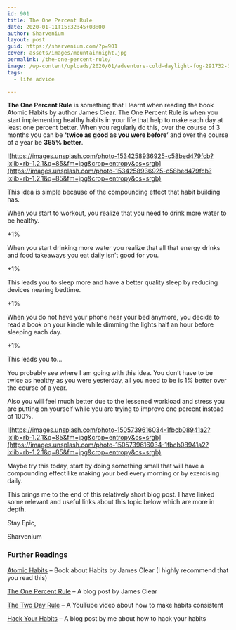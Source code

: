 ```yaml
---
id: 901
title: The One Percent Rule
date: 2020-01-11T15:32:45+08:00
author: Sharvenium
layout: post
guid: https://sharvenium.com/?p=901
cover: assets/images/mountainnight.jpg
permalink: /the-one-percent-rule/
image: /wp-content/uploads/2020/01/adventure-cold-daylight-fog-291732-300x201.jpg
tags:
  - life advice

---
```

**The One Percent Rule** is something that I learnt when reading the book Atomic Habits by author James Clear. The One Percent Rule is when you start implementing healthy habits in your life that help to make each day at least one percent better. When you regularly do this, over the course of 3 months you can be **&#8216;twice as good as you were before&#8217;** and over the course of a year be **365% better**.

![https://images.unsplash.com/photo-1534258936925-c58bed479fcb?ixlib=rb-1.2.1&q=85&fm=jpg&crop=entropy&cs=srgb](https://images.unsplash.com/photo-1534258936925-c58bed479fcb?ixlib=rb-1.2.1&q=85&fm=jpg&crop=entropy&cs=srgb) 

This idea is simple because of the compounding effect that habit building has.

When you start to workout, you realize that you need to drink more water to be healthy.

+1%

When you start drinking more water you realize that all that energy drinks and food takeaways you eat daily isn&#8217;t good for you.

+1%

This leads you to sleep more and have a better quality sleep by reducing devices nearing bedtime.

+1%

When you do not have your phone near your bed anymore, you decide to read a book on your kindle while dimming the lights half an hour before sleeping each day.

+1%

This leads you to&#8230;

You probably see where I am going with this idea. You don&#8217;t have to be twice as healthy as you were yesterday, all you need to be is 1% better over the course of a year.

Also you will feel much better due to the lessened workload and stress you are putting on yourself while you are trying to improve one percent instead of 100%.

![https://images.unsplash.com/photo-1505739616034-1fbcb08941a2?ixlib=rb-1.2.1&q=85&fm=jpg&crop=entropy&cs=srgb](https://images.unsplash.com/photo-1505739616034-1fbcb08941a2?ixlib=rb-1.2.1&q=85&fm=jpg&crop=entropy&cs=srgb) 

Maybe try this today, start by doing something small that will have a compounding effect like making your bed every morning or by exercising daily.

This brings me to the end of this relatively short blog post. I have linked some relevant and useful links about this topic below which are more in depth.

Stay Epic,

Sharvenium

### Further Readings

[Atomic Habits](https://www.amazon.com/Atomic-Habits-Proven-Build-Break/dp/0735211299) &#8211; Book about Habits by James Clear (I highly recommend that you read this)

[The One Percent Rule](https://jamesclear.com/the-1-percent-rule) &#8211; A blog post by James Clear

[The Two Day Rule](https://www.youtube.com/watch?v=bfLHTLQZ5nc) &#8211; A YouTube video about how to make habits consistent

[Hack Your Habits](https://sharvenium.com/hack-your-habits/) &#8211; A blog post by me about how to hack your habits